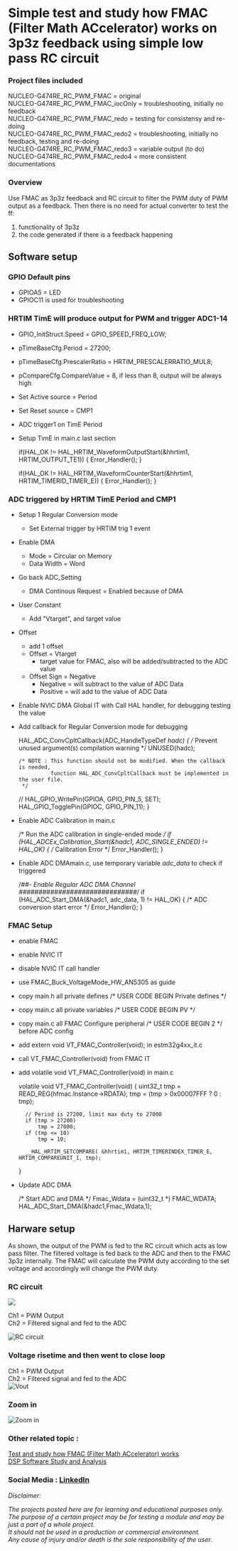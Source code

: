 # Simple test and study how FMAC (Filter Math ACcelerator) works on 3p3z feedback using simple low pass RC circuit  

### Project files included  
NUCLEO-G474RE_RC_PWM_FMAC         = original  
NUCLEO-G474RE_RC_PWM_FMAC_iocOnly = troubleshooting, initially no feedback  
NUCLEO-G474RE_RC_PWM_FMAC_redo    = testing for consistensy and re-doing  
NUCLEO-G474RE_RC_PWM_FMAC_redo2   = troubleshooting, initially no feedback, testing and re-doing  
NUCLEO-G474RE_RC_PWM_FMAC_redo3   = variable output (to do)  
NUCLEO-G474RE_RC_PWM_FMAC_redo4   = more consistent documentations 

### Overview  
Use FMAC as 3p3z feedback and RC circuit to filter the PWM duty of PWM output as a feedback.
Then there is no need for actual converter to test the ff:
1. functionality of 3p3z
2. the code generated if there is a feedback happening


## Software setup   

### GPIO Default pins 

* GPIOA5 = LED  
* GPIOC11 is used for troubleshooting  

### HRTIM TimE will produce output for PWM and trigger ADC1-14

* GPIO_InitStruct.Speed = GPIO_SPEED_FREQ_LOW;
* pTimeBaseCfg.Period = 27200;
* pTimeBaseCfg.PrescalerRatio = HRTIM_PRESCALERRATIO_MUL8;
* pCompareCfg.CompareValue = 8, if less than 8, output will be always high
* Set Active source = Period
* Set Reset source = CMP1
* ADC trigger1 on TimE Period 
* Setup TimE in main.c last section  

	if(HAL_OK != HAL_HRTIM_WaveformOutputStart(&hhrtim1, HRTIM_OUTPUT_TE1))
	{
		Error_Handler();
	}

	if(HAL_OK != HAL_HRTIM_WaveformCounterStart(&hhrtim1, HRTIM_TIMERID_TIMER_E))
	{
		Error_Handler();
	}
	
### ADC triggered by HRTIM TimE Period and CMP1    

* Setup 1 Regular Conversion mode   
	* Set External trigger by HRTIM trig 1 event
* Enable DMA
	* Mode = Circular on Memory
	* Data Width = Word
* Go back ADC_Setting
	* DMA Continous Request = Enabled because of DMA
* User Constant
	* Add "Vtarget", and target value
* Offset
	* add 1 offset
	* Offset = Vtarget
		* target value for FMAC, also will be added/subtracted to the ADC value
	* Offset Sign = Negative
		* Negative = will subtract to the value of ADC Data
		* Positive = will add to the value of ADC Data
* Enable NVIC DMA Global IT with Call HAL handler, for debugging testing the value
* Add callback for Regular Conversion mode for debugging

	HAL_ADC_ConvCpltCallback(ADC_HandleTypeDef *hadc)
	{
	  /* Prevent unused argument(s) compilation warning */
	  UNUSED(hadc);

	  /* NOTE : This function should not be modified. When the callback is needed,
				function HAL_ADC_ConvCpltCallback must be implemented in the user file.
	   */

	//  HAL_GPIO_WritePin(GPIOA, GPIO_PIN_5, SET);
	  HAL_GPIO_TogglePin(GPIOC, GPIO_PIN_11);
	}

* Enable ADC Calibration in main.c 

	/* Run the ADC calibration in single-ended mode */
	if (HAL_ADCEx_Calibration_Start(&hadc1, ADC_SINGLE_ENDED) != HAL_OK)
	{
		/* Calibration Error */
		Error_Handler();
	}

* Enable ADC DMAmain.c, use temporary variable _adc_data_ to check if triggered  
	
	/*##- Enable Regular ADC DMA Channel ##############################*/
	if (HAL_ADC_Start_DMA(&hadc1, adc_data, 1) != HAL_OK)
	{
		/* ADC conversion start error */
		Error_Handler();
	}

### FMAC Setup  

* enable FMAC  
* enable NVIC IT
* disable NVIC IT call handler
* use FMAC_Buck_VoltageMode_HW_AN5305 as guide
* copy main.h all private defines /* USER CODE BEGIN Private defines */
* copy main.c all private variables /* USER CODE BEGIN PV */
* copy main.c all FMAC Configure peripheral /* USER CODE BEGIN 2 */ before ADC config
* add extern void VT_FMAC_Controller(void); in estm32g4xx_it.c
* call VT_FMAC_Controller(void) from FMAC IT
* add volatile void VT_FMAC_Controller(void) in main.c 

	volatile void VT_FMAC_Controller(void)
	{
		uint32_t tmp = READ_REG(hfmac.Instance->RDATA);
		tmp = (tmp > 0x00007FFF ? 0 : tmp);
		
		// Period is 27200, limit max duty to 27000
		if (tmp > 27200)
			tmp = 27000;
		if (tmp <= 10)
			tmp = 10;

		__HAL_HRTIM_SETCOMPARE( &hhrtim1, HRTIM_TIMERINDEX_TIMER_E, HRTIM_COMPAREUNIT_1, tmp);
	}
	
* Update ADC DMA 

	/* Start ADC and DMA */
	Fmac_Wdata = (uint32_t *) FMAC_WDATA;
	HAL_ADC_Start_DMA(&hadc1,Fmac_Wdata,1);

## Harware setup

As shown, the output of the PWM is fed to the RC circuit which acts as low pass filter.
The filtered voltage is fed back to the ADC and then to the FMAC 3p3z internally.
The FMAC will calculate the PWM duty according to the set voltage and accordingly will change the PWM duty.

### RC circuit  
![](https://github.com/VictorTagayun/NUCLEO-G474RE_RC_PWM_FMAC/blob/main/waveforms%26pixx(NUCLEO-G474RE_RC_PWM_FMAC)/RC-ckt.png)

Ch1 = PWM Output  
Ch2 = Filtered signal and fed to the ADC  

![RC circuit](https://github.com/VictorTagayun/NUCLEO-G474RE_RC_PWM_FMAC/blob/main/waveforms%26pixx(NUCLEO-G474RE_RC_PWM_FMAC)/IMG_2066.JPG)

### Voltage risetime and then went to close loop  
Ch1 = PWM Output  
Ch2 = Filtered signal and fed to the ADC  
![Vout](https://github.com/VictorTagayun/NUCLEO-G474RE_RC_PWM_FMAC/blob/main/waveforms%26pixx(NUCLEO-G474RE_RC_PWM_FMAC)/DS1Z_QuickPrint40.jpg)

### Zoom in  
![Zoom in](https://github.com/VictorTagayun/NUCLEO-G474RE_RC_PWM_FMAC/blob/main/waveforms%26pixx(NUCLEO-G474RE_RC_PWM_FMAC)/DS1Z_QuickPrint39.jpg)

### Other related topic :   
[Test and study how FMAC (Filter Math ACcelerator) works](https://github.com/VictorTagayun/NUCLEO-G474RE_FMAC_Study_and_Analysis)  
[DSP Software Study and Analysis](https://github.com/VictorTagayun/NUCLEO-G474RE_CMSIS_DSP_Tutorial)  
### Social Media : [LinkedIn](https://www.linkedin.com/posts/victortagayun_weekendhobbyabrelectronics-funwithelectronics-activity-6753952834942844928-eF8g/)

*Disclaimer:*  

*The projects posted here are for learning and educational purposes only.*  
*The purpose of a certain project may be for testing a module and may be just a part of a whole project.*  
*It should not be used in a production or commercial environment.*  
*Any cause of injury and/or death is the sole responsibility of the user.*  
